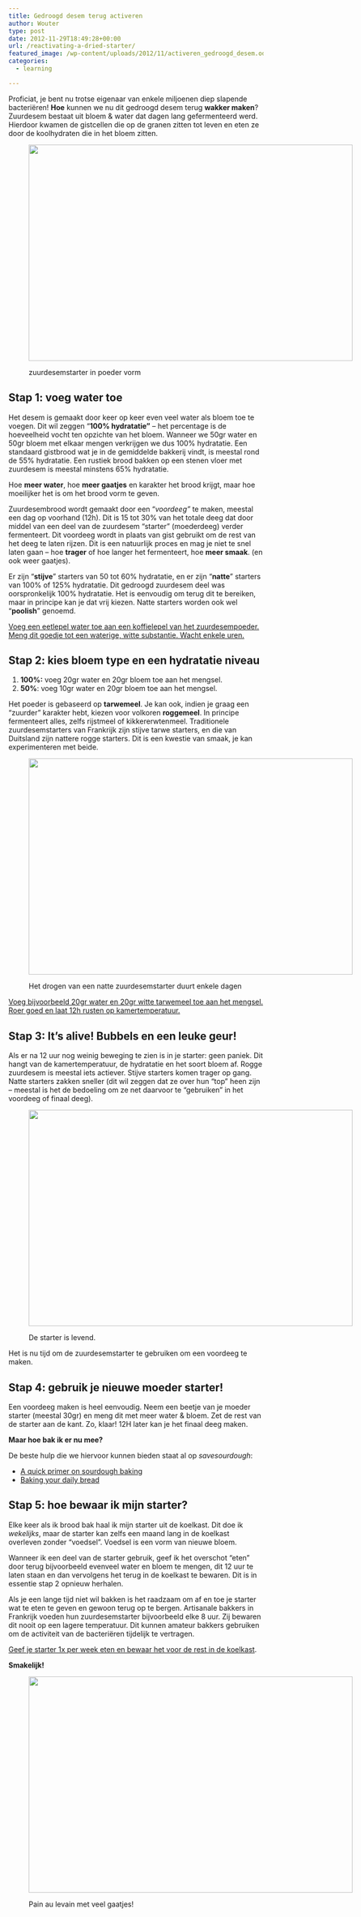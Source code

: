 ```yaml
---
title: Gedroogd desem terug activeren
author: Wouter
type: post
date: 2012-11-29T18:49:28+00:00
url: /reactivating-a-dried-starter/
featured_image: /wp-content/uploads/2012/11/activeren_gedroogd_desem.odt.jpg
categories:
  - learning

---
```

Proficiat, je bent nu trotse eigenaar van enkele miljoenen diep slapende bacteriëren! **Hoe** kunnen we nu dit gedroogd desem terug **wakker maken**? Zuurdesem bestaat uit bloem & water dat dagen lang gefermenteerd werd. Hierdoor kwamen de gistcellen die op de granen zitten tot leven en eten ze door de koolhydraten die in het bloem zitten.<figure id="attachment_497" style="width: 640px" class="wp-caption aligncenter">

[<img class="size-full wp-image-497" title="activeren_gedroogd_desem.odt" src="https://redzuurdesem.be/wp-content/uploads/2012/11/activeren_gedroogd_desem.odt.jpg" alt="" width="640" height="427" srcset="https://redzuurdesem.be/wp-content/uploads/2012/11/activeren_gedroogd_desem.odt.jpg 640w, https://redzuurdesem.be/wp-content/uploads/2012/11/activeren_gedroogd_desem.odt-300x200.jpg 300w" sizes="(max-width: 640px) 100vw, 640px" />][1]<figcaption class="wp-caption-text">zuurdesemstarter in poeder vorm</figcaption></figure> 

## Stap 1: voeg water toe

Het desem is gemaakt door keer op keer even veel water als bloem toe te voegen. Dit wil zeggen “**100% hydratatie”** &#8211; het percentage is de hoeveelheid vocht ten opzichte van het bloem. Wanneer we 50gr water en 50gr bloem met elkaar mengen verkrijgen we dus 100% hydratatie. Een standaard gistbrood wat je in de gemiddelde bakkerij vindt, is meestal rond de 55% hydratatie. Een rustiek brood bakken op een stenen vloer met zuurdesem is meestal minstens 65% hydratatie.

Hoe **meer water**, hoe **meer gaatjes** en karakter het brood krijgt, maar hoe moeilijker het is om het brood vorm te geven.

Zuurdesembrood wordt gemaakt door een “_voordeeg”_ te maken, meestal een dag op voorhand (12h). Dit is 15 tot 30% van het totale deeg dat door middel van een deel van de zuurdesem “starter” (moederdeeg) verder fermenteert. Dit voordeeg wordt in plaats van gist gebruikt om de rest van het deeg te laten rijzen. Dit is een natuurlijk proces en mag je niet te snel laten gaan – hoe **trager** of hoe langer het fermenteert, hoe **meer smaak**. (en ook weer gaatjes).

Er zijn “**stijve**” starters van 50 tot 60% hydratatie, en er zijn “**natte**” starters van 100% of 125% hydratatie. Dit gedroogd zuurdesem deel was oorspronkelijk 100% hydratatie. Het is eenvoudig om terug dit te bereiken, maar in principe kan je dat vrij kiezen. Natte starters worden ook wel “**poolish**” genoemd.

<span style="text-decoration: underline;">Voeg een eetlepel water toe aan een koffielepel van het zuurdesempoeder. Meng dit goedje tot een waterige, witte substantie. Wacht enkele uren.</span>

## Stap 2: kies bloem type en een hydratatie niveau

  1. **100%:** voeg 20gr water en 20gr bloem toe aan het mengsel.
  2. **50%**: voeg 10gr water en 20gr bloem toe aan het mengsel.

Het poeder is gebaseerd op **tarwemeel**. Je kan ook, indien je graag een “zuurder” karakter hebt, kiezen voor volkoren **roggemeel**. In principe fermenteert alles, zelfs rijstmeel of kikkererwtenmeel. Traditionele zuurdesemstarters van Frankrijk zijn stijve tarwe starters, en die van Duitsland zijn nattere rogge starters. Dit is een kwestie van smaak, je kan experimenteren met beide.<figure id="attachment_498" style="width: 640px" class="wp-caption aligncenter">

[<img class="size-full wp-image-498" title="activeren_gedroogd_desem.odt_2" src="https://redzuurdesem.be/wp-content/uploads/2012/11/activeren_gedroogd_desem.odt_2.jpg" alt="" width="640" height="427" srcset="https://redzuurdesem.be/wp-content/uploads/2012/11/activeren_gedroogd_desem.odt_2.jpg 640w, https://redzuurdesem.be/wp-content/uploads/2012/11/activeren_gedroogd_desem.odt_2-300x200.jpg 300w" sizes="(max-width: 640px) 100vw, 640px" />][2]<figcaption class="wp-caption-text">Het drogen van een natte zuurdesemstarter duurt enkele dagen</figcaption></figure> 

<span style="text-decoration: underline;">Voeg bijvoorbeeld 20gr water en 20gr witte tarwemeel toe aan het mengsel. Roer goed en laat 12h rusten op kamertemperatuur.</span>

## Stap 3: It&#8217;s alive! Bubbels en een leuke geur!

Als er na 12 uur nog weinig beweging te zien is in je starter: geen paniek. Dit hangt van de kamertemperatuur, de hydratatie en het soort bloem af. Rogge zuurdesem is meestal iets actiever. Stijve starters komen trager op gang. Natte starters zakken sneller (dit wil zeggen dat ze over hun “top” heen zijn – meestal is het de bedoeling om ze net daarvoor te “gebruiken” in het voordeeg of finaal deeg).<figure id="attachment_499" style="width: 640px" class="wp-caption aligncenter">

[<img class="size-full wp-image-499" title="activeren_gedroogd_desem.odt_3" src="https://redzuurdesem.be/wp-content/uploads/2012/11/activeren_gedroogd_desem.odt_3.jpg" alt="" width="640" height="427" srcset="https://redzuurdesem.be/wp-content/uploads/2012/11/activeren_gedroogd_desem.odt_3.jpg 640w, https://redzuurdesem.be/wp-content/uploads/2012/11/activeren_gedroogd_desem.odt_3-300x200.jpg 300w" sizes="(max-width: 640px) 100vw, 640px" />][3]<figcaption class="wp-caption-text">De starter is levend.</figcaption></figure> 

Het is nu tijd om de zuurdesemstarter te gebruiken om een voordeeg te maken.

## Stap 4: gebruik je nieuwe moeder starter!

Een voordeeg maken is heel eenvoudig. Neem een beetje van je moeder starter (meestal 30gr) en meng dit met meer water & bloem. Zet de rest van de starter aan de kant. Zo, klaar! 12H later kan je het finaal deeg maken.

**Maar hoe bak ik er nu mee?**

De beste hulp die we hiervoor kunnen bieden staat al op _savesourdough_:

  * [A quick primer on sourdough baking][4]
  * [Baking your daily bread][5]

## Stap 5: hoe bewaar ik mijn starter?

Elke keer als ik brood bak haal ik mijn starter uit de koelkast. Dit doe ik _wekelijks_, maar de starter kan zelfs een maand lang in de koelkast overleven zonder “voedsel”. Voedsel is een vorm van nieuwe bloem.

Wanneer ik een deel van de starter gebruik, geef ik het overschot “eten” door terug bijvoorbeeld evenveel water en bloem te mengen, dit 12 uur te laten staan en dan vervolgens het terug in de koelkast te bewaren. Dit is in essentie stap 2 opnieuw herhalen.

Als je een lange tijd niet wil bakken is het raadzaam om af en toe je starter wat te eten te geven en gewoon terug op te bergen. Artisanale bakkers in Frankrijk voeden hun zuurdesemstarter bijvoorbeeld elke 8 uur. Zij bewaren dit nooit op een lagere temperatuur. Dit kunnen amateur bakkers gebruiken om de activiteit van de bacteriëren tijdelijk te vertragen.

<span style="text-decoration: underline;">Geef je starter 1x per week eten en bewaar het voor de rest in de koelkast</span>.

**Smakelijk!**<figure id="attachment_500" style="width: 640px" class="wp-caption aligncenter">

[<img class="size-full wp-image-500" title="activeren_gedroogd_desem.odt_4" src="https://redzuurdesem.be/wp-content/uploads/2012/11/activeren_gedroogd_desem.odt_4.jpg" alt="" width="640" height="427" srcset="https://redzuurdesem.be/wp-content/uploads/2012/11/activeren_gedroogd_desem.odt_4.jpg 640w, https://redzuurdesem.be/wp-content/uploads/2012/11/activeren_gedroogd_desem.odt_4-300x200.jpg 300w" sizes="(max-width: 640px) 100vw, 640px" />][6]<figcaption class="wp-caption-text">Pain au levain met veel gaatjes!</figcaption></figure>

 [1]: https://redzuurdesem.be/wp-content/uploads/2012/11/activeren_gedroogd_desem.odt.jpg
 [2]: https://redzuurdesem.be/wp-content/uploads/2012/11/activeren_gedroogd_desem.odt_2.jpg
 [3]: https://redzuurdesem.be/wp-content/uploads/2012/11/activeren_gedroogd_desem.odt_3.jpg
 [4]: https://redzuurdesem.be/a-quick-primer-on-sourdough-baking/ "A quick primer on sourdough baking"
 [5]: https://redzuurdesem.be/baking-your-daily-bread/ "Baking your daily bread"
 [6]: https://redzuurdesem.be/wp-content/uploads/2012/11/activeren_gedroogd_desem.odt_4.jpg